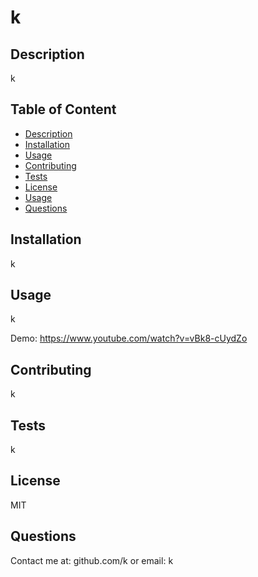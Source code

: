 
# k 

## Description
k


## Table of Content
* [Description](#description)
* [Installation](#installation)
* [Usage](#usage)
* [Contributing](#contributing)
* [Tests](#tests)
* [License](#license)
* [Usage](#usage)
* [Questions](#github)


## Installation
k


## Usage
k

Demo: https://www.youtube.com/watch?v=vBk8-cUydZo

## Contributing
k


## Tests
k


## License
MIT


## Questions
Contact me at: github.com/k
or email: k

